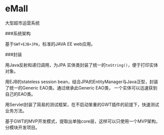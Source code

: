 eMall
=====

大型超市运营系统

###系统架构

基于`GWT+EJB+JPA`，标准的JAVA EE web应用。

###封装

用Java反射和递归调用，为JPA 实体类封装了统一的`toString()`，便于打印实体对象。

用EJB的stateless session bean，结合JPA的EntityManager与Java泛型，封装了统一的Generic EAO类。通过继承此Generic EAO类，
一个实体可以迅速获到自己的EAO类。

用Servlet封装了简易的测试框架，在不启动笨重的GWT插件的前提下，快速测试业务方法。

基于GWT的MVP开发模式，提取出单独core层，这样可以只使用一个MVP架构，分模块开发项目。
